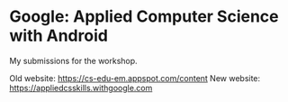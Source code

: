 # Google: Applied Computer Science with Android
My submissions for the workshop.

Old website: https://cs-edu-em.appspot.com/content
New website: https://appliedcsskills.withgoogle.com